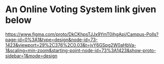 # An Online Voting System link given below

https://www.figma.com/proto/DkCKhpsTJJx9YmT0ihgApj/Campus-Polls?page-id=0%3A1&type=design&node-id=73-1423&viewport=29%2C376%2C0.03&t=jvY6GSpg2W0aHbVa-1&scaling=min-zoom&starting-point-node-id=73%3A1423&show-proto-sidebar=1&mode=design
